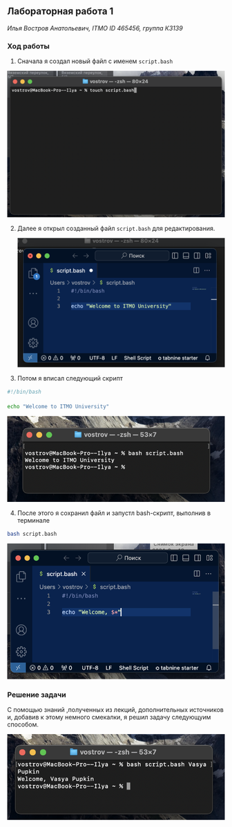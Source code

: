 ## Лабораторная работа 1

*Илья Востров Анатольевич, ITMO ID 465456,  группа К3139*

### Ход работы

1. Сначала я создал новый файл с именем `script.bash`

![](Assets/img1.PNG)

2. Далее я открыл созданный файл `script.bash` для редактирования.

   ![](Assets/img2.PNG)

3. Потом я вписал следующий скрипт

```bash
#!/bin/bash

echo "Welcome to ITMO University"
```

![](Assets/img3.PNG)

4. После этого я сохранил файл и запустл bash-скрипт, выполнив в терминале

```bash
bash script.bash
```
![](Assets/img4.PNG)


### Решение задачи 
С помощью знаний ,полученных из лекций, дополнительных источников и, добавив к этому немного смекалки, я решил задачу следующуим  способом.

![](Assets/img5.PNG)


